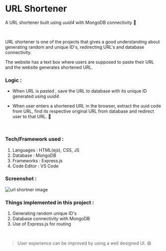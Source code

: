 # URL Shortener
A URL shortener built using  *uuid4* with MongoDB connectivity 🔗 

 <br> 
  
URL shortener is one of the projects that gives a good understanding about generating random and unique ID's, redirecting URL's and database connectivity.

The website has a text box where users are supposed to paste their URL and the website generates shortened URL.

 ### Logic : 
- When URL is pasted , save the URL to database with its unique ID generated using *uuid4*.
 
- When user enters a shortened URL in the browser, extract the uuid code from URL, find its respective original URL from database and redirect user to that URL. 📌
 <br> 
 
  ### Tech/Framework used : 
  
 1. Languages : HTML(ejs), CSS, JS
 2. Database : MongoDB
 3. Frameworks : Express.js 
 4. Code Editor : VS Code 
  
 ### Screenshot :  
 ![url shortner image](https://github.com/sumitmule/url-shortener/assets/111048440/dac14666-2747-45a6-8fb0-5afd076030eb)

  
 ### Things implemented in this project : 
  
 1. Generating random unique ID's
 2. Database connectivity with MongoDB
 3. Use of Express.js for routing
 <br> 
  
 > User experience can be improved by using a well designed UI. 😄
